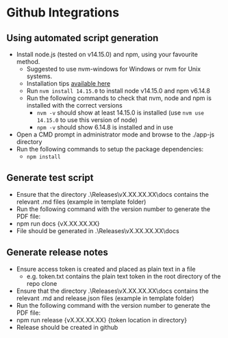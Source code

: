 # Github Integrations
## Using automated script generation

- Install node.js (tested on v14.15.0) and npm, using your favourite method. 
  - Suggested to use nvm-windows for Windows or nvm for Unix systems.
  - Installation tips [available here](https://docs.npmjs.com/downloading-and-installing-node-js-and-npm)
  - Run `nvm install 14.15.0` to install node v14.15.0 and npm v6.14.8
  - Run the following commands to check that nvm, node and npm is installed with the correct versions
    - `nvm -v` should show at least 14.15.0 is installed (use `nvm use 14.15.0` to use this version of node)
    - `npm -v` should show 6.14.8 is installed and in use
- Open a CMD prompt in administrator mode and browse to the ./app-js directory
- Run the following commands to setup the package dependencies:
  - `npm install`

## Generate test script

- Ensure that the directory .\Releases\vX.XX.XX.XX\docs contains the relevant .md files (example in template folder)
- Run the following command with the version number to generate the PDF file:
- npm run docs {vX.XX.XX.XX}
- File should be generated in .\Releases\vX.XX.XX.XX\docs

## Generate release notes

- Ensure access token is created and placed as plain text in a file
  - e.g. token.txt contains the plain text token in the root directory of the repo clone
- Ensure that the directory .\Releases\vX.XX.XX.XX\docs contains the relevant .md and release.json files (example in template folder)
- Run the following command with the version number to generate the PDF file:
- npm run release {vX.XX.XX.XX} {token location in directory}
- Release should be created in github